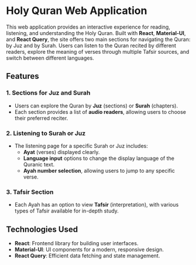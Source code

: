 # Holy Quran Web Application

This web application provides an interactive experience for reading, listening, and understanding the Holy Quran. Built with **React**, **Material-UI**, and **React Query**, the site offers two main sections for navigating the Quran: by Juz and by Surah. Users can listen to the Quran recited by different readers, explore the meaning of verses through multiple Tafsir sources, and switch between different languages.

## Features

### 1. Sections for Juz and Surah
- Users can explore the Quran by **Juz** (sections) or **Surah** (chapters).
- Each section provides a list of **audio readers**, allowing users to choose their preferred reciter.

### 2. Listening to Surah or Juz
- The listening page for a specific Surah or Juz includes:
  - **Ayat** (verses) displayed clearly.
  - **Language input** options to change the display language of the Quranic text.
  - **Ayah number selection**, allowing users to jump to any specific verse.

### 3. Tafsir Section
- Each Ayah has an option to view **Tafsir** (interpretation), with various types of Tafsir available for in-depth study.
  
## Technologies Used
- **React**: Frontend library for building user interfaces.
- **Material-UI**: UI components for a modern, responsive design.
- **React Query**: Efficient data fetching and state management.


